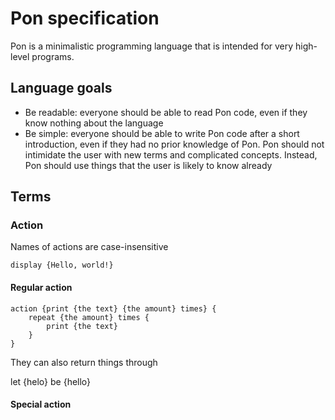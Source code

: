 # Pon specification

Pon is a minimalistic programming language that is intended for very high-level programs.

## Language goals

* Be readable: everyone should be able to read Pon code, even if they know nothing about the language
* Be simple: everyone should be able to write Pon code after a short introduction, even if they had no prior knowledge of Pon. Pon should not intimidate the user with new terms and complicated concepts. Instead, Pon should use things that the user is likely to know already

## Terms

### Action

Names of actions are case-insensitive

```pon
display {Hello, world!}
```

#### Regular action

```pon
action {print {the text} {the amount} times} {
    repeat {the amount} times {
        print {the text}
    }
}
```

They can also return things through

let {helo} be {hello}

#### Special action


